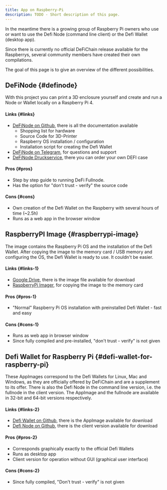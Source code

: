 ```yaml
---
title: App on Raspberry-Pi
description: TODO - Short description of this page.
---
```


In the meantime there is a growing group of Raspberry Pi owners who use
or want to use the Defi Node (command line client) or the Defi Wallet
(desktop app).

Since there is currently no official DeFiChain release available for the
Raspberrys, several community members have created their own
compilations.

The goal of this page is to give an overview of the different
possibilities.

## DeFiNode {#definode}

With this project you can print a 3D enclosure yourself and create and
run a Node or Wallet locally on a Raspberry Pi 4.

#### Links {#links}

- [DeFiNode on Github](https://github.com/definode), there is all the
  documentation available
  - Shopping list for hardware
  - Source Code for 3D-Printer
  - Raspberry OS installation / configuration
  - Installation script for creating the Defi Wallet
- [DeFiNode on Telegram](https://t.me/DeFi_Node), for questions and
  support
- [DeFiNode Druckservice](https://www.gabrielkunzer.com/definode/),
  there you can order your own DEFI case

#### Pros {#pros}

- Step by step guide to running DeFi Fullnode.
- Has the option for "don't trust - verify" the source code

#### Cons {#cons}

- Own creation of the Defi Wallet on the Raspberry with several hours of
  time (\~2.5h)
- Runs as a web app in the browser window

## RaspberryPI Image {#raspberrypi-image}

The image contains the Raspberry Pi OS and the installation of the Defi
Wallet. After copying the image to the memory card / USB memory and
configuring the OS, the Defi Wallet is ready to use. It couldn't be
easier.

#### Links {#links-1}

- [Google
  Drive](https://drive.google.com/drive/folders/1yGWeP8gqt5JNypeeJTZ-0aqh-k04m7Jj?usp=sharing),
  there is the image file available for download
- [RaspberryPi Imager](https://www.raspberrypi.org/software/), for
  copying the image to the memory card

#### Pros {#pros-1}

- "Normal" Raspberry Pi OS installation with preinstalled Defi Wallet -
  fast and easy

#### Cons {#cons-1}

- Runs as web app in browser window
- Since fully compiled and pre-installed, "don't trust - verify" is not
  given

## Defi Wallet for Raspberry Pi {#defi-wallet-for-raspberry-pi}

These AppImages correspond to the Defi Wallets for Linux, Mac and
Windows, as they are officially offered by DeFiChain and are a
supplement to its offer. There is also the Defi Node in the command line
version, i.e. the fullnode in the client version. The AppImage and the
fullnode are available in 32-bit and 64-bit versions respectively.

#### Links {#links-2}

- [Defi Wallet on
  Github](https://github.com/Martin8617/Defi-Wallet-for-Raspberry-Pi),
  there is the AppImage available for download
- [Defi Node on
  Github](https://github.com/Martin8617/Defi-Node-for-Raspberry-Pi),
  there is the client version available for download

#### Pros {#pros-2}

- Corresponds graphically exactly to the official Defi Wallets
- Runs as desktop app
- Client version for operation without GUI (graphical user interface)

#### Cons {#cons-2}

- Since fully compiled, "Don't trust - verify" is not given
